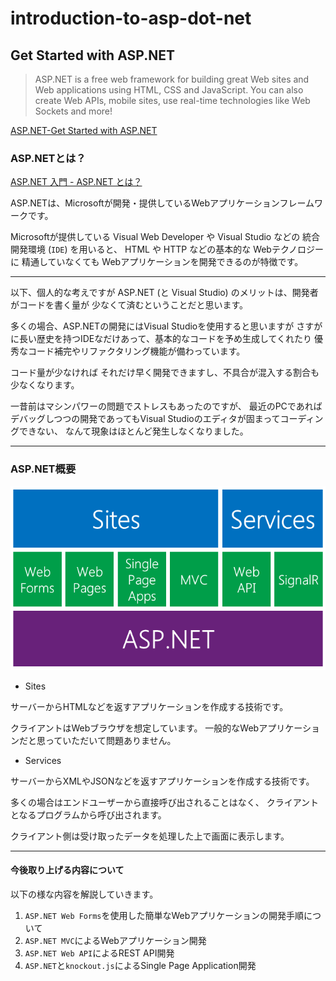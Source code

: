 # introduction-to-asp-dot-net

## Get Started with ASP.NET

> ASP.NET is a free web framework for building great Web sites and Web applications using HTML, CSS and JavaScript. You can also create Web APIs, mobile sites, use real-time technologies like Web Sockets and more!

[ASP.NET-Get Started with ASP.NET](http://www.asp.net/get-started)

### ASP.NETとは？

[ASP.NET 入門 - ASP.NET とは？](http://aspnet.keicode.com/aspnet/what.php)

ASP.NETは、Microsoftが開発・提供しているWebアプリケーションフレームワークです。

Microsoftが提供している Visual Web Developer や Visual Studio などの
統合開発環境 (`IDE`) を用いると、 HTML や HTTP などの基本的な Webテクノロジーに
精通していなくても Webアプリケーションを開発できるのが特徴です。

---

以下、個人的な考えですが
ASP.NET (と Visual Studio) のメリットは、開発者がコードを書く量が
少なくて済むということだと思います。

多くの場合、ASP.NETの開発にはVisual Studioを使用すると思いますが
さすがに長い歴史を持つIDEなだけあって、基本的なコードを予め生成してくれたり
優秀なコード補完やリファクタリング機能が備わっています。

コード量が少なければ それだけ早く開発できますし、不具合が混入する割合も少なくなります。

一昔前はマシンパワーの問題でストレスもあったのですが、
最近のPCであればデバッグしつつの開発であってもVisual Studioのエディタが固まってコーディングできない、
なんて現象はほとんど発生しなくなりました。

---

### ASP.NET概要

![ASP.NET Architecture image](../images/asp-net-architecture.png)

* Sites

サーバーからHTMLなどを返すアプリケーションを作成する技術です。

クライアントはWebブラウザを想定しています。
一般的なWebアプリケーションだと思っていただいて問題ありません。


* Services

サーバーからXMLやJSONなどを返すアプリケーションを作成する技術です。

多くの場合はエンドユーザーから直接呼び出されることはなく、
クライアントとなるプログラムから呼び出されます。

クライアント側は受け取ったデータを処理した上で画面に表示します。

---

#### 今後取り上げる内容について

以下の様な内容を解説していきます。

1. `ASP.NET Web Forms`を使用した簡単なWebアプリケーションの開発手順について
2. `ASP.NET MVC`によるWebアプリケーション開発
3. `ASP.NET Web API`によるREST API開発
4. `ASP.NET`と`knockout.js`によるSingle Page Application開発


